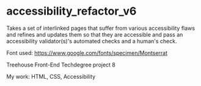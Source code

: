 # accessibility_refactor_v6

Takes a set of interlinked pages that suffer from various accessibility
flaws and refines and updates them so that they are accessible and pass an accessibility
validator(s)'s automated checks and a human's check.

Font used: https://www.google.com/fonts/specimen/Montserrat

Treehouse Front-End Techdegree project 8

My work: HTML, CSS, Accessibility
